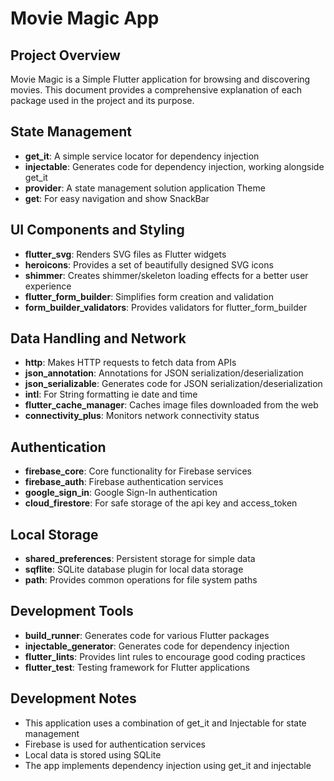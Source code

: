 # Movie Magic App

## Project Overview

Movie Magic is a Simple Flutter application for browsing and discovering movies. This document
provides a
comprehensive explanation of each package used in the project and its purpose.

## State Management

- **get_it**: A simple service locator for dependency injection
- **injectable**: Generates code for dependency injection, working alongside get_it
- **provider**: A state management solution application Theme
- **get**: For easy navigation and show SnackBar

## UI Components and Styling

- **flutter_svg**: Renders SVG files as Flutter widgets
- **heroicons**: Provides a set of beautifully designed SVG icons
- **shimmer**: Creates shimmer/skeleton loading effects for a better user experience
- **flutter_form_builder**: Simplifies form creation and validation
- **form_builder_validators**: Provides validators for flutter_form_builder

## Data Handling and Network

- **http**: Makes HTTP requests to fetch data from APIs
- **json_annotation**: Annotations for JSON serialization/deserialization
- **json_serializable**: Generates code for JSON serialization/deserialization
- **intl**: For String formatting ie date and time
- **flutter_cache_manager**: Caches image files downloaded from the web
- **connectivity_plus**: Monitors network connectivity status

## Authentication

- **firebase_core**: Core functionality for Firebase services
- **firebase_auth**: Firebase authentication services
- **google_sign_in**: Google Sign-In authentication
- **cloud_firestore**: For safe storage of the api key and access_token

## Local Storage

- **shared_preferences**: Persistent storage for simple data
- **sqflite**: SQLite database plugin for local data storage
- **path**: Provides common operations for file system paths

## Development Tools

- **build_runner**: Generates code for various Flutter packages
- **injectable_generator**: Generates code for dependency injection
- **flutter_lints**: Provides lint rules to encourage good coding practices
- **flutter_test**: Testing framework for Flutter applications

## Development Notes

- This application uses a combination of get_it and Injectable for state management
- Firebase is used for authentication services
- Local data is stored using SQLite
- The app implements dependency injection using get_it and injectable
